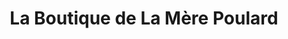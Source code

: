 ---
title: "La Boutique de La Mère Poulard"
url: /le-mont-saint-michel/la-boutique-de-la-mere-poulard/
shop: Feinkost
---